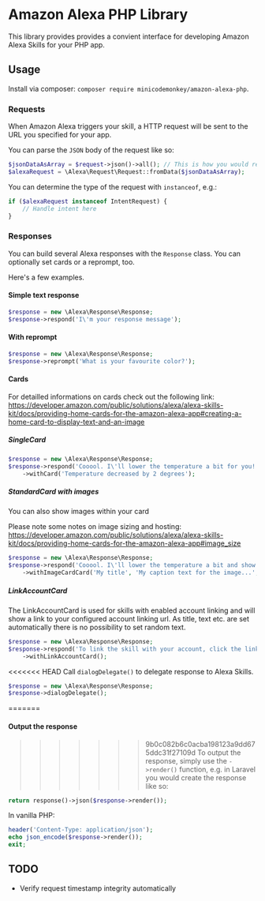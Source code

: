 # Amazon Alexa PHP Library

This library provides provides a convient interface for developing Amazon Alexa Skills for your PHP app.

## Usage

Install via composer: `composer require minicodemonkey/amazon-alexa-php`.

### Requests
When Amazon Alexa triggers your skill, a HTTP request will be sent to the URL you specified for your app.

You can parse the `JSON` body of the request like so:
```php
$jsonDataAsArray = $request->json()->all(); // This is how you would retrieve this with Laravel
$alexaRequest = \Alexa\Request\Request::fromData($jsonDataAsArray);
```

You can determine the type of the request with `instanceof`, e.g.:
```php
if ($alexaRequest instanceof IntentRequest) {
	// Handle intent here
}
```

### Responses
You can build several Alexa responses with the `Response` class. You can optionally set cards or a reprompt, too.

Here's a few examples.

#### Simple text response
```php
$response = new \Alexa\Response\Response;
$response->respond('I\'m your response message');
```

#### With reprompt
```php
$response = new \Alexa\Response\Response;
$response->reprompt('What is your favourite color?');
```

#### Cards

For detailled informations on cards check out the following link: https://developer.amazon.com/public/solutions/alexa/alexa-skills-kit/docs/providing-home-cards-for-the-amazon-alexa-app#creating-a-home-card-to-display-text-and-an-image

##### SingleCard
```php
$response = new \Alexa\Response\Response;
$response->respond('Cooool. I\'ll lower the temperature a bit for you!')
	->withCard('Temperature decreased by 2 degrees');
```

##### StandardCard with images
You can also show images within your card

Please note some notes on image sizing and hosting: https://developer.amazon.com/public/solutions/alexa/alexa-skills-kit/docs/providing-home-cards-for-the-amazon-alexa-app#image_size

```php
$response = new \Alexa\Response\Response;
$response->respond('Cooool. I\'ll lower the temperature a bit and show you an image!')
	->withImageCardCard('My title', 'My caption text for the image...', 'https://url.to/small-image.jpg', 'https://url.to/large-image.jpg');
```

##### LinkAccountCard
The LinkAccountCard is used for skills with enabled account linking and will show a link to your configured account linking url. As title, text etc. are set automatically there is no possibility to set random text.

```php
$response = new \Alexa\Response\Response;
$response->respond('To link the skill with your account, click the linkAccount shown in your alexa app.')
	->withLinkAccountCard();
```

<<<<<<< HEAD
Call `dialogDelegate()` to delegate response to Alexa Skills.

```php
$response = new \Alexa\Response\Response;
$response->dialogDelegate();
```

=======
#### Output the response
>>>>>>> 9b0c082b6c0acba198123a9dd675ddc31f27109d
To output the response, simply use the `->render()` function, e.g. in Laravel you would create the response like so:
```php
return response()->json($response->render());
```

In vanilla PHP:
```php
header('Content-Type: application/json');
echo json_encode($response->render());
exit;
```

## TODO
* Verify request timestamp integrity automatically
